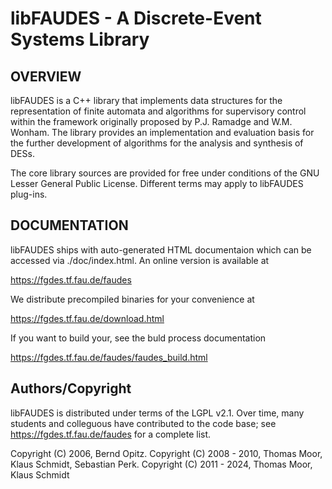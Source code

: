 # libFAUDES - A Discrete-Event Systems Library



## OVERVIEW


libFAUDES is a C++ library that implements data structures for the representation 
of finite automata and algorithms for supervisory control within the framework 
originally proposed by P.J. Ramadge and W.M. Wonham. The library provides an 
implementation and evaluation basis for the further development of 
algorithms for the analysis and synthesis of DESs.

The core library sources are provided for free under conditions of the GNU Lesser 
General Public License.  Different terms may apply to libFAUDES plug-ins.




## DOCUMENTATION

libFAUDES ships with auto-generated HTML documentaion which can be
accessed via ./doc/index.html. An online version is available at

https://fgdes.tf.fau.de/faudes

We distribute precompiled binaries for your convenience at

https://fgdes.tf.fau.de/download.html

If you want to build your, see the buld process documentation

https://fgdes.tf.fau.de/faudes/faudes_build.html


## Authors/Copyright

libFAUDES is distributed under terms of the LGPL v2.1. Over time, many students and colleguous have contributed to the code base; see  https://fgdes.tf.fau.de/faudes for a complete list.

Copyright (C) 2006, Bernd Opitz.
Copyright (C) 2008 - 2010, Thomas Moor, Klaus Schmidt, Sebastian Perk. 
Copyright (C) 2011 - 2024, Thomas Moor, Klaus Schmidt

